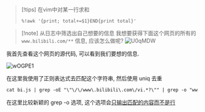 >[!tips] 在vim中对某一行求和
>
>```
>%!awk '{print; total+=$1}END{print total}'
>```
>


>[!note] 从日志中筛选出自己想要的信息
>我想要获得下面这个网页的所有的 `www.bilibili.com/**` 信息, 应该怎么做呢?
>![U0qMDW](https://picture-suyifan.oss-cn-shenzhen.aliyuncs.com/uPic/U0qMDW.png)


我首先查看这个网页的源代码, 可以看到我们要想的信息.

![wOGPE1](https://picture-suyifan.oss-cn-shenzhen.aliyuncs.com/uPic/wOGPE1.png)

在这里我使用了正则表达式去匹配这个字符串, 然后使用 uniq 去重

```txt
cat bi.js | grep -oE "\"\/\/www\.bilibili\.com\/vi.*?\"" | grep -o "ww.*\/" | uniq
```


在这里比较新颖的 grep -o 选项, 这个选项会[只输出匹配的内容而不是行](https://wangchujiang.com/linux-command/c/grep.html)